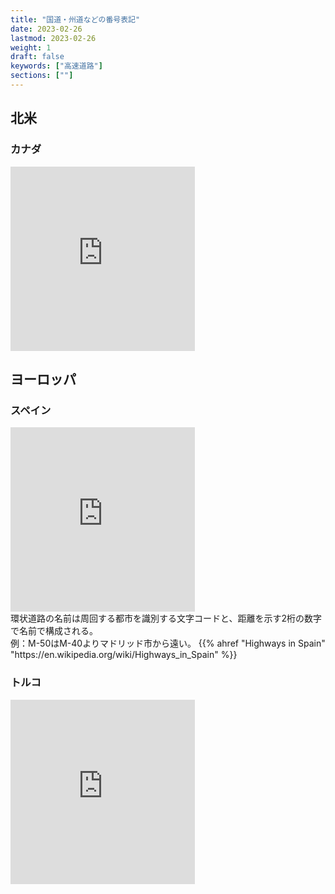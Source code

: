 ```yaml
---
title: "国道・州道などの番号表記"
date: 2023-02-26
lastmod: 2023-02-26
weight: 1
draft: false
keywords: ["高速道路"]
sections: [""]
---
```



## 北米
### カナダ

<div class="googlemap-if">
<iframe src="https://www.google.com/maps/embed?pb=!4v1677903228748!6m8!1m7!1sjXEpqUqPPE46cSYn8thrYg!2m2!1d45.41244575414719!2d-75.68463485375692!3f192.53307585079628!4f11.52201930377197!5f3.325193203789971" width="295" height="295" style="border:0;" allowfullscreen="" loading="lazy" referrerpolicy="no-referrer-when-downgrade"></iframe>
</div>

## ヨーロッパ
### スペイン
<div class="googlemap-if">
<iframe src="https://www.google.com/maps/embed?pb=!4v1677397608691!6m8!1m7!1sijmtpnHOe5Exp6nnWwL--g!2m2!1d40.79507083198259!2d29.43492562901339!3f57.70331698013329!4f9.434500273269634!5f2.9578504551201" width="295" height="295" style="border:0;" allowfullscreen="" loading="lazy" referrerpolicy="no-referrer-when-downgrade"></iframe>
<div class="description">
環状道路の名前は周回する都市を識別する文字コードと、距離を示す2桁の数字で名前で構成される。<br />例：M-50はM-40よりマドリッド市から遠い。
{{% ahref "Highways in Spain" "https://en.wikipedia.org/wiki/Highways_in_Spain" %}}
</div>
</div>

### トルコ
<div class="googlemap-if">
<iframe src="https://www.google.com/maps/embed?pb=!4v1677397608691!6m8!1m7!1sijmtpnHOe5Exp6nnWwL--g!2m2!1d40.79507083198259!2d29.43492562901339!3f57.70331698013329!4f9.434500273269634!5f2.9578504551201" width="295" height="295" style="border:0;" allowfullscreen="" loading="lazy" referrerpolicy="no-referrer-when-downgrade"></iframe>
</div>